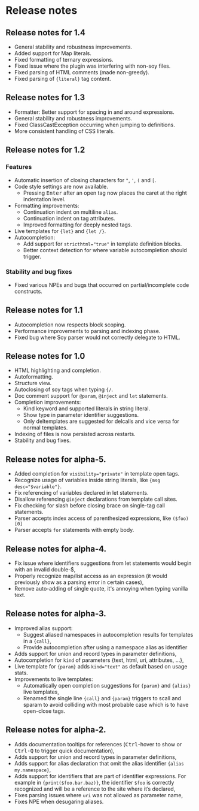 # Release notes

## Release notes for 1.4

 * General stability and robustness improvements.
 * Added support for Map literals.
 * Fixed formatting of ternary expressions.
 * Fixed issue where the plugin was interfering with non-soy files.
 * Fixed parsing of HTML comments (made non-greedy).
 * Fixed parsing of `{literal}` tag content.

## Release notes for 1.3

 * Formatter: Better support for spacing in and around expressions.
 * General stability and robustness improvements.
 * Fixed ClassCastException occurring when jumping to definitions.
 * More consistent handling of CSS literals.

## Release notes for 1.2
### Features

 * Automatic insertion of closing characters for `"`, `'`, `(` and `[`.
 * Code style settings are now available.
   * Pressing <kbd>Enter</kbd> after an open tag now places the caret at the right indentation level.
 * Formatting improvements:
   * Continuation indent on multiline `alias`.
   * Continuation indent on tag attributes.
   * Improved formatting for deeply nested tags.
 * Live templates for `{let}` and `{let /}`.
 * Autocompletion:
   * Add support for `stricthtml="true"` in template definition blocks.
   * Better context detection for where variable autocompletion should trigger.
 
### Stability and bug fixes
 * Fixed various NPEs and bugs that occurred on partial/incomplete code constructs.

## Release notes for 1.1

 * Autocompletion now respects block scoping.
 * Performance improvements to parsing and indexing phase.
 * Fixed bug where Soy parser would not correctly delegate to HTML.

## Release notes for 1.0

 * HTML highlighting and completion.
 * Autoformatting.
 * Structure view.
 * Autoclosing of soy tags when typing `{/`.
 * Doc comment support for `@param`, `@inject` and `let` statements.
 * Completion improvements:
     * Kind keyword and supported literals in string literal.
     * Show type in parameter identifier suggestions.
     * Only deltemplates are suggested for delcalls and vice versa for normal templates.
 * Indexing of files is now persisted across restarts.
 * Stability and bug fixes.

## Release notes for alpha-5.

 * Added completion for `visibility="private"` in template open tags.
 * Recognize usage of variables inside string literals, like `{msg desc="$variable"}`.
 * Fix referencing of variables declared in let statements.
 * Disallow referencing `@inject` declarations from template call sites.
 * Fix checking for slash before closing brace on single-tag call statements.
 * Parser accepts index access of parenthesized expressions, like `($foo)[0]`
 * Parser accepts `for` statements with empty body.

## Release notes for alpha-4.

 * Fix issue where identifiers suggestions from let statements would begin with an invalid double-$,
 * Properly recognize map/list access as an expression (it would previously show as a parsing error in certain cases),
 * Remove auto-adding of single quote, it's annoying when typing vanilla text.

## Release notes for alpha-3.

 * Improved alias support:
    * Suggest aliased namespaces in autocompletion results for templates in a `{call}`,
    * Provide autocompletion after using a namespace alias as identifier
 * Adds support for union and record types in parameter definitions,
 * Autocompletion for `kind` of parameters {text, html, uri, attributes, ...},
 * Live template for `{param}` adds `kind="text"` as default based on usage stats.
 * Improvements to live templates:
    * Automatically open completion suggestions for `{param}` and `{alias}` live templates,
    * Renamed the single line `{call}` and `{param}` triggers to scall and sparam to avoid
      colliding with most probable case which is to have open-close tags.

## Release notes for alpha-2.

 * Adds documentation tooltips for references (<kbd>Ctrl</kbd>-hover to show or <kbd>Ctrl-Q</kbd> to
   trigger quick documentation),
 * Adds support for union and record types in parameter definitions,
 * Adds support for alias declaration that omit the alias identifier `{alias my.namespace}`,
 * Adds support for identifiers that are part of identifier expressions. For example in
   `{print($foo.bar.baz)}`, the identifier `$foo` is correctly recognized and will be a reference
   to the site where it’s declared,
 * Fixes parsing issues where `uri` was not allowed as parameter name,
 * Fixes NPE when desugaring aliases.
